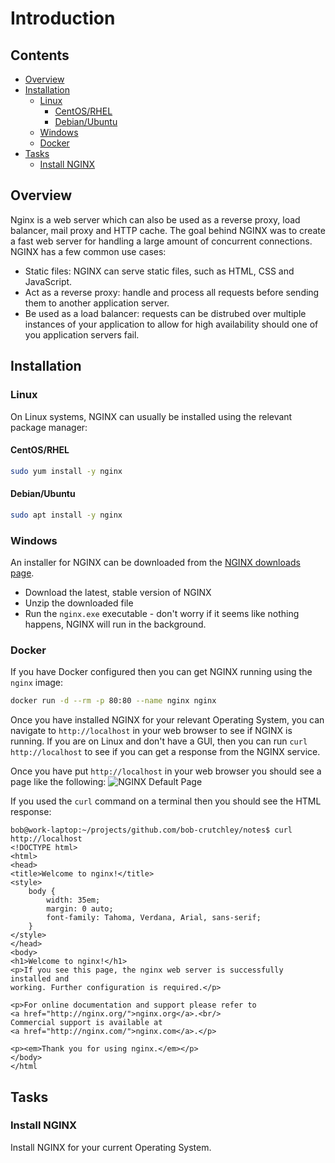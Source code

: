 # Introduction



<!--TOC_START-->
## Contents
- [Overview](#overview)
- [Installation](#installation)
	- [Linux](#linux)
		- [CentOS/RHEL](#centosrhel)
		- [Debian/Ubuntu](#debianubuntu)
	- [Windows](#windows)
	- [Docker](#docker)
- [Tasks](#tasks)
	- [Install NGINX](#install-nginx)

<!--TOC_END-->
## Overview
Nginx is a web server which can also be used as a reverse proxy, load balancer, mail proxy and HTTP cache.
The goal behind NGINX was to create a fast web server for handling a large amount of concurrent connections.
NGINX has a few common use cases:
- Static files: NGINX can serve static files, such as HTML, CSS and JavaScript.
- Act as a reverse proxy: handle and process all requests before sending them to another application server.
- Be used as a load balancer: requests can be distrubed over multiple instances of your application to allow for high availability should one of you application servers fail.

## Installation

### Linux
On Linux systems, NGINX can usually be installed using the relevant package manager:

#### CentOS/RHEL
```bash
sudo yum install -y nginx
```

#### Debian/Ubuntu
```bash
sudo apt install -y nginx
```

### Windows
An installer for NGINX can be downloaded from the [NGINX downloads page](http://nginx.org/en/download.html).
- Download the latest, stable version of NGINX
- Unzip the downloaded file
- Run the `nginx.exe` executable - don't worry if it seems like nothing happens, NGINX will run in the background.

### Docker
If you have Docker configured then you can get NGINX running using the `nginx` image:
```bash
docker run -d --rm -p 80:80 --name nginx nginx
```

Once you have installed NGINX for your relevant Operating System, you can navigate to `http://localhost` in your web browser to see if NGINX is running. If you are on Linux and don't have a GUI, then you can run `curl http://localhost` to see if you can get a response from the NGINX service.

Once you have put `http://localhost` in your web browser you should see a page like the following:
![NGINX Default Page](https://lh3.googleusercontent.com/G4w7DJI6YST8allYA8rBpnrySbB0N4sundqXZQbux85RgFtHC08kb6-MsvHgO2dICdlecfvU5D1UEim1LGTNwZFRJLASopmASoGeCV2lnICpJz84jI_XU-Y-TjBs4u-m8lP8wYe-ziKv0ZR3K4UZ_j0tVMcfrdckNo7lL_OGyUa9wE2ZgZecS9otx7zVNusXgYphtI2PGzA6F0d6QJEDIE5wrbsZzFHSmtNLwzDkY3ILGaJTEGfkfCT7QHT82-d3ck_6nnO_IHfCGw80yAyBznUHa7RBEv_h5i1Nq8ePQLd9rwcKV7-LZyHcQJG1P4CSy3sZYtcsOaSzlr67QMIZMj_OnfaULmcLnZICk5JXGzRYqvjuG8SPMRYjdzGR3n6fBAL_G6s6lFuROuT4EtaMoiJN0YkibJw_RjPKkKbUjJYvon8G9KzvSlonY8mvm0Cdt_UQu9B1jKy-2A0CgTxDmp56mfKo4yEDlwl4l2oejvIdQ-w26RacR1C625xc3ffEGsUf9fppfwQgKkWVps_Nd5z86xmCm4kZysluOYHohTihokpiMU6YN6L2oHhyHj8xbC0MRywEbL-sUmtBTv6rOZF770c3NeO0RGu5axeAsho0t_1ANO0gdk35oMlYfG38ikreb9_il6UHXK8v5SWsQur5foFgFskX_Ti-3uC2fS-5V56lqzBRlNDPZ08VZlrEpN3XHu-pVgTaH3OXrU6RiYWPT6vNtDy5nvf1dgUQko97-TH6=w748-h295-no)

If you used the `curl` command on a terminal then you should see the HTML response:
```text
bob@work-laptop:~/projects/github.com/bob-crutchley/notes$ curl http://localhost
<!DOCTYPE html>
<html>
<head>
<title>Welcome to nginx!</title>
<style>
    body {
        width: 35em;
        margin: 0 auto;
        font-family: Tahoma, Verdana, Arial, sans-serif;
    }
</style>
</head>
<body>
<h1>Welcome to nginx!</h1>
<p>If you see this page, the nginx web server is successfully installed and
working. Further configuration is required.</p>

<p>For online documentation and support please refer to
<a href="http://nginx.org/">nginx.org</a>.<br/>
Commercial support is available at
<a href="http://nginx.com/">nginx.com</a>.</p>

<p><em>Thank you for using nginx.</em></p>
</body>
</html
```

## Tasks

### Install NGINX
Install NGINX for your current Operating System.
